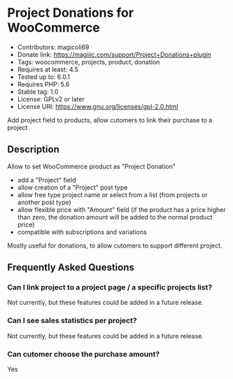 # Project Donations for WooCommerce
* Contributors: magicoli69
* Donate link: https://magiiic.com/support/Project+Donations+plugin
* Tags: woocommerce, projects, product, donation
* Requires at least: 4.5
* Tested up to: 6.0.1
* Requires PHP: 5.6
* Stable tag: 1.0
* License: GPLv2 or later
* License URI: https://www.gnu.org/licenses/gpl-2.0.html

Add project field to products, allow cutomers to link their purchase to a project

## Description

Allow to set WooCommerce product as "Project Donation"

* add a "Project" field
* allow creation of a "Project" post type
* allow free type project name or select from a list (from projects or another post type)
* allow flexible price with "Amount" field (if the product has a price higher than zero, the donation amount will be added to the normal product price)
* compatible with subscriptions and variations

Mostly useful for donations, to allow cutomers to support different project.

## Frequently Asked Questions

### Can I link project to a project page / a specific projects list?

Not currently, but these features could be added in a future release.

### Can I see sales statistics per project?

Not currently, but these features could be added in a future release.

### Can cutomer choose the purchase amount?

Yes

